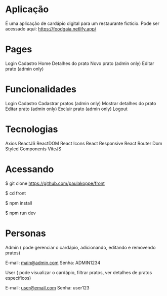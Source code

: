 # Aplicação

É uma aplicação de cardápio digital para um restaurante fictício.
Pode ser acessado aqui: https://foodgaia.netlify.app/

# Pages

Login
Cadastro
Home
Detalhes do prato
Novo prato (admin only)
Editar prato (admin only)

# Funcionalidades

Login
Cadastro
Cadastrar pratos (admin only)
Mostrar detalhes do prato
Editar prato (admin only)
Excluir prato (admin only)
Logout

# Tecnologias

Axios
ReactJS
ReactDOM
React Icons
React Responsive
React Router Dom
Styled Components
ViteJS

# Acessando

$ git clone https://github.com/paulakoppe/front

$ cd front

$ npm install

$ npm run dev

# Personas 

Admin ( pode gerenciar o cardápio, adicionando, editando e removendo pratos)

E-mail: main@admin.com
Senha: ADMIN1234


User ( pode visualizar o cardápio, filtrar pratos, ver detalhes de pratos específicos)

E-mail: user@email.com
Senha: user123
